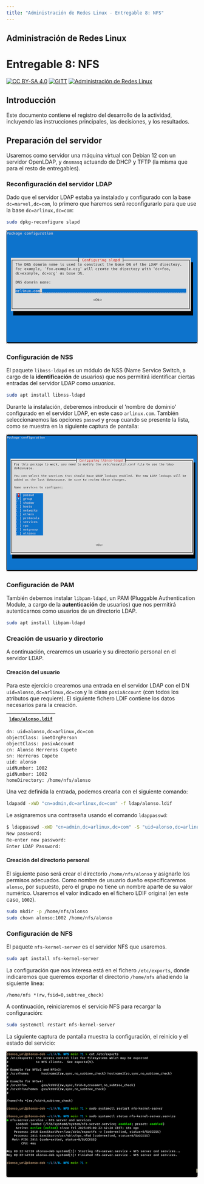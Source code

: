 ```yaml
---
title: "Administración de Redes Linux - Entregable 8: NFS"
---
```


## Administración de Redes Linux

# Entregable 8: NFS

<!-- markdownlint-disable MD053 -->
[![CC BY-SA 4.0][shield-cc-by-sa]][cc-by-sa]
[![GITT][shield-gitt]][gitt]
[![Administración de Redes Linux][shield-lna]][lna]

## Introducción

Este documento contiene el registro del desarrollo de la actividad, incluyendo
las instrucciones principales, las decisiones, y los resultados.

## Preparación del servidor

Usaremos como servidor una máquina virtual con Debian 12 con un servidor
OpenLDAP, y `dnsmasq` actuando de DHCP y TFTP (la misma que para el resto de
entregables).

### Reconfiguración del servidor LDAP

Dado que el servidor LDAP estaba ya instalado y configurado con la base
`dc=marvel,dc=com`, lo primero que haremos será reconfigurarlo para que use la
base `dc=arlinux,dc=com`:

```sh
sudo dpkg-reconfigure slapd
```

![Reconfiguración de slapd](img/0.1-reconfigure-slapd.png)

### Configuración de NSS

El paquete `libnss-ldapd` es un módulo de NSS (Name Service Switch, a cargo de
la **identificación** de usuarios) que nos permitirá identificar ciertas
entradas del servidor LDAP como *usuarios*.

```sh
sudo apt install libnss-ldapd
```

Durante la instalación, deberemos introducir el 'nombre de dominio' configurado
en el servidor LDAP, en este caso `arlinux.com`. También seleccionaremos las
opciones `passwd` y `group` cuando se presente la lista, como se muestra en la
siguiente captura de pantalla:

![Instalación de libnss-ldapd](img/0.2-install-libnss-ldapd.png)

### Configuración de PAM

También debemos instalar `libpam-ldapd`, un PAM (Pluggable Authentication
Module, a cargo de la **autenticación** de usuarios) que nos permitirá
autenticarnos como usuarios de un directorio LDAP.

```sh
sudo apt install libpam-ldapd
```

### Creación de usuario y directorio

A continuación, crearemos un usuario y su directorio personal en el servidor
LDAP.

#### Creación del usuario

Para este ejercicio crearemos una entrada en el servidor LDAP con el DN
`uid=alonso,dc=arlinux,dc=com` y la clase `posixAccount` (con todos los
atributos que requiere). El siguiente fichero LDIF contiene los datos
necesarios para la creación.

| [`ldap/alonso.ldif`](ldap/alonso.ldif) |
| -------------------------------------- |

```ldif
dn: uid=alonso,dc=arlinux,dc=com
objectClass: inetOrgPerson
objectClass: posixAccount
cn: Alonso Herreros Copete
sn: Herreros Copete
uid: alonso
uidNumber: 1002
gidNumber: 1002
homeDirectory: /home/nfs/alonso
```

Una vez definida la entrada, podemos crearla con el siguiente comando:

```sh
ldapadd -xWD "cn=admin,dc=arlinux,dc=com" -f ldap/alonso.ldif
```

Le asignaremos una contraseña usando el comando `ldappasswd`:

```sh
$ ldappasswd -xWD "cn=admin,dc=arlinux,dc=com" -S "uid=alonso,dc=arlinux,dc=com"
New password: 
Re-enter new password: 
Enter LDAP Password: 
```

#### Creación del directorio personal

El siguiente paso será crear el directorio `/home/nfs/alonso` y asignarle los
permisos adecuados. Como nombre de usuario dueño especificaremos `alonso`, por
supuesto, pero el grupo no tiene un nombre aparte de su valor numérico.
Usaremos el valor indicado en el fichero LDIF original (en este caso, `1002`).

```sh
sudo mkdir -p /home/nfs/alonso
sudo chown alonso:1002 /home/nfs/alonso
```

### Configuración de NFS

El paquete `nfs-kernel-server` es el servidor NFS que usaremos.

```sh
sudo apt install nfs-kernel-server
```

La configuración que nos interesa está en el fichero `/etc/exports`, donde
indicaremos que queremos exportar el directorio `/home/nfs` añadiendo
la siguiente línea:

```exports
/home/nfs *(rw,fsid=0,subtree_check)
```

A continuación, reiniciaremos el servicio NFS para recargar la configuración:

```sh
sudo systemctl restart nfs-kernel-server
```

La siguiente captura de pantalla muestra la configuración, el reinicio y el
estado del servicio:

![Configuración de NFS](img/0.3-nfs-config.png)

[shield-cc-by-sa]: https://img.shields.io/badge/License-CC%20BY--SA%204.0-lightgrey.svg
[shield-gitt]:     https://img.shields.io/badge/Degree-Telecommunication_Technologies_Engineering_|_UC3M-eee
[shield-lna]:       https://img.shields.io/badge/Course-Linux_Networks_Administration-eee

[cc-by-sa]: https://creativecommons.org/licenses/by-sa/4.0/
[gitt]:     https://uc3m.es/bachelor-degree/telecommunication
[lna]:       https://aplicaciones.uc3m.es/cpa/generaFicha?est=252&plan=445&asig=18467&idioma=2
